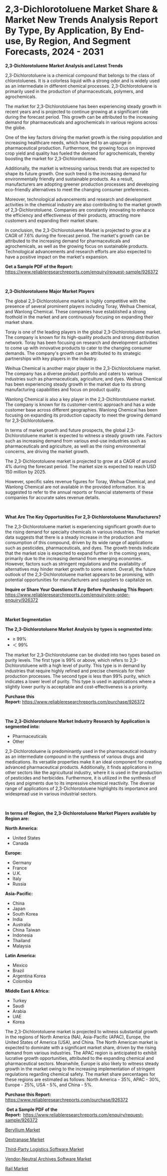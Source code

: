 <p><h1>2,3-Dichlorotoluene Market Share & Market New Trends Analysis Report By Type, By Application, By End-use, By Region, And Segment Forecasts, 2024 - 2031</h1></p><p><strong>2,3-Dichlorotoluene Market Analysis and Latest Trends</strong></p>
<p><p>2,3-Dichlorotoluene is a chemical compound that belongs to the class of chlorotoluenes. It is a colorless liquid with a strong odor and is widely used as an intermediate in different chemical processes. 2,3-Dichlorotoluene is primarily used in the production of pharmaceuticals, polymers, and agrochemicals.</p><p>The market for 2,3-Dichlorotoluene has been experiencing steady growth in recent years and is projected to continue growing at a significant rate during the forecast period. This growth can be attributed to the increasing demand for pharmaceuticals and agrochemicals in various regions across the globe.</p><p>One of the key factors driving the market growth is the rising population and increasing healthcare needs, which have led to an upsurge in pharmaceutical production. Furthermore, the growing focus on improved crop yield and quality has fueled the demand for agrochemicals, thereby boosting the market for 2,3-Dichlorotoluene.</p><p>Additionally, the market is witnessing various trends that are expected to shape its future growth. One such trend is the increasing demand for environmentally friendly and sustainable products. As a result, manufacturers are adopting greener production processes and developing eco-friendly alternatives to meet the changing consumer preferences.</p><p>Moreover, technological advancements and research and development activities in the chemical industry are also contributing to the market growth of 2,3-Dichlorotoluene. Companies are constantly innovating to enhance the efficiency and effectiveness of their products, attracting more customers and expanding their market share.</p><p>In conclusion, the 2,3-Dichlorotoluene Market is projected to grow at a CAGR of 7.6% during the forecast period. The market's growth can be attributed to the increasing demand for pharmaceuticals and agrochemicals, as well as the growing focus on sustainable products. Technological advancements and research efforts are also expected to have a positive impact on the market's expansion.</p></p>
<p><strong>Get a Sample PDF of the Report:&nbsp;</strong> <a href="https://www.reliableresearchreports.com/enquiry/request-sample/926372">https://www.reliableresearchreports.com/enquiry/request-sample/926372</a></p>
<p>&nbsp;</p>
<p><strong>2,3-Dichlorotoluene Major Market Players</strong></p>
<p><p>The global 2,3-Dichlorotoluene market is highly competitive with the presence of several prominent players including Toray, Weihua Chemical, and Wanlong Chemical. These companies have established a strong foothold in the market and are continuously focusing on expanding their market share. </p><p>Toray is one of the leading players in the global 2,3-Dichlorotoluene market. The company is known for its high-quality products and strong distribution network. Toray has been focusing on research and development activities to come up with innovative products to cater to the changing consumer demands. The company's growth can be attributed to its strategic partnerships with key players in the industry.</p><p>Weihua Chemical is another major player in the 2,3-Dichlorotoluene market. The company has a diverse product portfolio and caters to various industries such as pharmaceuticals, agriculture, and dyes. Weihua Chemical has been experiencing steady growth in the market due to its strong manufacturing capabilities and focus on product quality.</p><p>Wanlong Chemical is also a key player in the 2,3-Dichlorotoluene market. The company is known for its customer-centric approach and has a wide customer base across different geographies. Wanlong Chemical has been focusing on expanding its production capacity to meet the growing demand for 2,3-Dichlorotoluene.</p><p>In terms of market growth and future prospects, the global 2,3-Dichlorotoluene market is expected to witness a steady growth rate. Factors such as increasing demand from various end-use industries such as pharmaceuticals and agriculture, as well as the rising environmental concerns, are driving the market growth.</p><p>The 2,3-Dichlorotoluene market is projected to grow at a CAGR of around 4% during the forecast period. The market size is expected to reach USD 150 million by 2025.</p><p>However, specific sales revenue figures for Toray, Weihua Chemical, and Wanlong Chemical are not available in the provided information. It is suggested to refer to the annual reports or financial statements of these companies for accurate sales revenue details.</p></p>
<p>&nbsp;</p>
<p><strong>What Are The Key Opportunities For 2,3-Dichlorotoluene Manufacturers?</strong></p>
<p><p>The 2,3-Dichlorotoluene market is experiencing significant growth due to the rising demand for specialty chemicals in various industries. The market data suggests that there is a steady increase in the production and consumption of this compound, driven by its wide range of applications such as pesticides, pharmaceuticals, and dyes. The growth trends indicate that the market size is expected to expand further in the coming years, primarily due to the increasing demand from emerging economies. However, factors such as stringent regulations and the availability of alternatives may hinder market growth to some extent. Overall, the future outlook of the 2,3-Dichlorotoluene market appears to be promising, with potential opportunities for manufacturers and suppliers to capitalize on.</p></p>
<p><strong>Inquire or Share Your Questions If Any Before Purchasing This Report:</strong> <a href="https://www.reliableresearchreports.com/enquiry/pre-order-enquiry/926372">https://www.reliableresearchreports.com/enquiry/pre-order-enquiry/926372</a></p>
<p>&nbsp;</p>
<p><strong>Market Segmentation</strong></p>
<p><strong>The 2,3-Dichlorotoluene Market Analysis by types is segmented into:</strong></p>
<p><ul><li>≥ 99%</li><li>＜ 99%</li></ul></p>
<p><p>The market for 2,3-Dichlorotoluene can be divided into two types based on purity levels. The first type is 99% or above, which refers to 2,3-Dichlorotoluene with a high level of purity. This type is in demand by industries that require highly refined and precise chemicals for their production processes. The second type is less than 99% purity, which indicates a lower level of purity. This type is used in applications where a slightly lower purity is acceptable and cost-effectiveness is a priority.</p></p>
<p><strong>Purchase this Report:&nbsp;</strong><a href="https://www.reliableresearchreports.com/purchase/926372">https://www.reliableresearchreports.com/purchase/926372</a></p>
<p>&nbsp;</p>
<p><strong>The 2,3-Dichlorotoluene Market Industry Research by Application is segmented into:</strong></p>
<p><ul><li>Pharmaceuticals</li><li>Other</li></ul></p>
<p><p>2,3-Dichlorotoluene is predominantly used in the pharmaceutical industry as an intermediate compound in the synthesis of various drugs and medications. Its versatile properties make it an ideal component for creating advanced pharmaceutical products. Additionally, it finds applications in other sectors like the agricultural industry, where it is used in the production of pesticides and herbicides. Furthermore, it is utilized in the synthesis of dyes and pigments due to its impressive chemical reactivity. The diverse range of applications of 2,3-Dichlorotoluene highlights its importance and widespread use in various industrial sectors.</p></p>
<p>&nbsp;</p>
<p><strong>In terms of Region, the 2,3-Dichlorotoluene Market Players available by Region are:</strong></p>
<p>
    <p> <strong> North America: </strong>
        <ul>
            <li>United States</li>
            <li>Canada</li>
        </ul>
        </p> 
    <p> <strong> Europe: </strong>
        <ul>
            <li>Germany</li>
            <li>France</li>
            <li>U.K.</li>
            <li>Italy</li>
            <li>Russia</li>
        </ul>
        </p> 
    <p> <strong> Asia-Pacific: </strong>
        <ul>
            <li>China</li>
            <li>Japan</li>
            <li>South Korea</li>
            <li>India</li>
            <li>Australia</li>
            <li>China Taiwan</li>
            <li>Indonesia</li>
            <li>Thailand</li>
            <li>Malaysia</li>
        </ul>
        </p> 
    <p> <strong> Latin America: </strong>
        <ul>
            <li>Mexico</li>
            <li>Brazil</li>
            <li>Argentina Korea</li>
            <li>Colombia</li>
        </ul>
        </p> 
    <p> <strong> Middle East & Africa: </strong>
        <ul>
            <li>Turkey</li>
            <li>Saudi</li>
            <li>Arabia</li>
            <li>UAE</li>
            <li>Korea</li>
        </ul>
    </p>
    </p>
<p><p>The 2,3-Dichlorotoluene market is projected to witness substantial growth in the regions of North America (NA), Asia-Pacific (APAC), Europe, the United States of America (USA), and China. The North American market is expected to dominate with a significant market share, driven by the rising demand from various industries. The APAC region is anticipated to exhibit lucrative growth opportunities, attributed to the expanding chemical and pharmaceutical sectors. Meanwhile, Europe is also likely to witness steady growth in the market owing to the increasing implementation of stringent regulations regarding chemical safety. The market share percentages for these regions are estimated as follows: North America - 35%, APAC - 30%, Europe - 25%, USA - 5%, and China - 5%.</p></p>
<p><strong>Purchase this Report: </strong><a href="https://www.reliableresearchreports.com/purchase/926372">https://www.reliableresearchreports.com/purchase/926372</a></p>
<p>&nbsp;<strong>Get a Sample PDF of the Report:&nbsp;&nbsp;</strong><a href="https://www.reliableresearchreports.com/enquiry/request-sample/926372">https://www.reliableresearchreports.com/enquiry/request-sample/926372</a></p>
<p><strong></strong></p>
<p><p><a href="https://medium.com/@sydniledner/beryllium-market-report-reveals-the-latest-trends-and-growth-opportunities-of-this-market-128cd4642ad5">Beryllium Market</a></p><p><a href="https://medium.com/@sydniledner/decoding-dextranase-market-metrics-market-share-trends-and-growth-patterns-bb876d5e8c00">Dextranase Market</a></p><p><a href="https://github.com/kuntayevaz/Market-Research-Report-List-2/blob/main/third-party-logistics-software-market.md">Third-Party Logistics Software Market</a></p><p><a href="https://github.com/Krish2023na/Market-Research-Report-List-2/blob/main/vendor-neutral-archives-software-market.md">Vendor-Neutral Archives Software Market</a></p><p><a href="https://medium.com/@nicholasgarcia1914/rail-market-report-reveals-the-latest-trends-and-growth-opportunities-of-this-market-ed5ca165d04b">Rail Market</a></p></p>